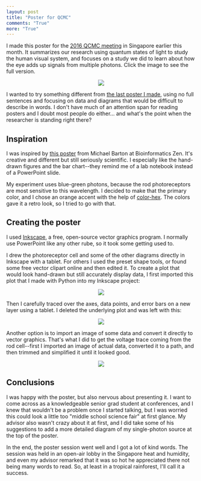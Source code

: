 ```yaml
---
layout: post
title: "Poster for QCMC"
comments: "True"
more: "True"
---
```


I made this poster for the <a href="https://qcmc.quantumlah.org/">2016 QCMC meeting</a> in Singapore earlier this month. It summarizes our research using quantum states of light to study the human visual system, and focuses on a study we did to learn about how the eye adds up signals from multiple photons. Click the image to see the full version.

<center><div class="thumbnail"><a href="{{ site.baseurl }}/public/pdf/qcmc2016.pdf"><img src="{{ site.baseurl }}/public/img/qcmc.png" class="thumbnail"></a>
</div>
</center>

I wanted to try something different from <a href="{{ site.baseurl }}/public/pdf/cqoqim2013.pdf">the last poster I made</a>, using no full sentences and focusing on data and diagrams that would be difficult to describe in words. I don't have much of an attention span for reading posters and I doubt most people do either... and what's the point when the researcher is standing right there? <!--more-->


## Inspiration

I was inspired by <a href="http://www.bioinformaticszen.com/post/genotype-from-phenotype/">this poster</a> from Michael Barton at Bioinformatics Zen. It's creative and different but still seriously scientific. I especially like the hand-drawn figures and the bar chart--they remind me of a lab notebook instead of a PowerPoint slide.

My experiment uses blue-green photons, because the rod photoreceptors are most sensitive to this wavelength. I decided to make that the primary color, and I chose an orange accent with the help of <a href="http://www.color-hex.com/color/11bf9c">color-hex</a>. The colors gave it a retro look, so I tried to go with that.

## Creating the poster

I used <a href="https://inkscape.org/">Inkscape</a>, a free, open-source vector graphics program. I normally use PowerPoint like any other rube, so it took some getting used to.

I drew the photoreceptor cell and some of the other diagrams directly in Inkscape with a tablet. For others I used the preset shape tools, or found some free vector clipart online and then edited it. To create a plot that would look hand-drawn but still accurately display data, I first imported this plot that I made with Python into my Inkscape project:

<center><div class="thumbnail"><img src="{{ site.baseurl }}/public/img/plot_integration_all_volunteers.png" class="thumbnail">
</div>
</center>

Then I carefully traced over the axes, data points, and error bars on a new layer using a tablet. I deleted the underlying plot and was left with this:

<center><div class="thumbnail"><img src="{{ site.baseurl }}/public/img/plot.png" class="thumbnail">
</div>
</center>

Another option is to import an image of some data and convert it directly to vector graphics. That's what I did to get the voltage trace coming from the rod cell--first I imported an image of actual data, converted it to a path, and then trimmed and simplified it until it looked good.

<center><div class="thumbnail"><img src="{{ site.baseurl }}/public/img/rod-cell.png" class="thumbnail">
</div>
</center>

## Conclusions

I was happy with the poster, but also nervous about presenting it. I want to come across as a knowledgeable senior grad student at conferences, and I knew that wouldn't be a problem once I started talking, but I was worried this could look a little too "middle school science fair" at first glance. My advisor also wasn't crazy about it at first, and I did take some of his suggestions to add a more detailed diagram of my single-photon source at the top of the poster.

In the end, the poster session went well and I got a lot of kind words. The session was held in an open-air lobby in the Singapore heat and humidity, and even my advisor remarked that it was so hot he appreciated there not being many words to read. So, at least in a tropical rainforest, I'll call it a success.